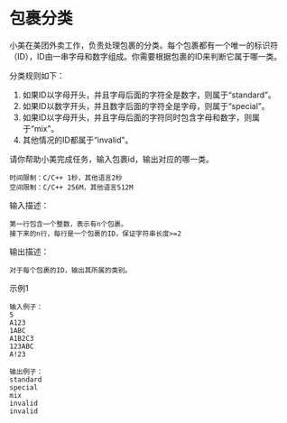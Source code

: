 # 包裹分类

小美在美团外卖工作，负责处理包裹的分类。每个包裹都有一个唯一的标识符（ID），ID由一串字母和数字组成。你需要根据包裹的ID来判断它属于哪一类。

分类规则如下：

1. 如果ID以字母开头，并且字母后面的字符全是数字，则属于“standard”。
2. 如果ID以数字开头，并且数字后面的字符全是字母，则属于“special”。
3. 如果ID以字母开头，并且字母后面的字符同时包含字母和数字，则属于“mix”。
4. 其他情况的ID都属于“invalid"。

请你帮助小美完成任务，输入包裹id，输出对应的哪一类。

```
时间限制：C/C++ 1秒，其他语言2秒
空间限制：C/C++ 256M，其他语言512M
```

输入描述：

```
第一行包含一个整数，表示有n个包裹。
接下来的n行，每行是一个包裹的ID，保证字符串长度>=2
```

输出描述：

```
对于每个包裹的ID，输出其所属的类别。
```

示例1

```
输入例子：
5
A123
1ABC
A1B2C3
123ABC
A!23

输出例子：
standard
special
mix
invalid
invalid
```



